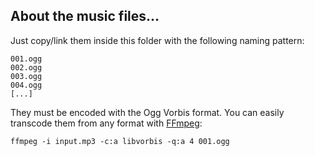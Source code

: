 ## About the music files...

Just copy/link them inside this folder with the following naming pattern:
```
001.ogg
002.ogg
003.ogg
004.ogg
[...]
```

They must be encoded with the Ogg Vorbis format. You can easily transcode them from any format with [FFmpeg](https://ffmpeg.org/download.html):
```
ffmpeg -i input.mp3 -c:a libvorbis -q:a 4 001.ogg
```
